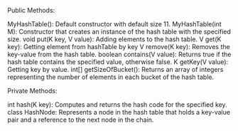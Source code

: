 
Public Methods:

MyHashTable(): Default constructor with default size 11.
MyHashTable(int M): Constructor that creates an instance of the hash table with the specified size.
void put(K key, V value): Adding elements to the hash table.
V get(K key):  Getting element from hashTable by key
V remove(K key): Removes the key-value from the hash table.
boolean contains(V value): Returns true if the hash table contains the specified value, otherwise false.
K getKey(V value): Getting key by value.
int[] getSizeOfBucket(): Returns an array of integers representing the number of elements in each bucket of the hash table.

Private Methods:

int hash(K key): Computes and returns the hash code for the specified key.
class HashNode: Represents a node in the hash table that holds a key-value pair and a reference to the next node in the chain.

